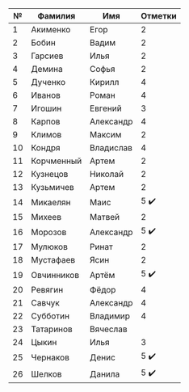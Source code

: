 
| №  | Фамилия       | Имя       | Отметки | 
|----|---------------|-----------|-----|
| 1  | Акименко      | Егор      | 2   | - ничего не делал, сидел в телефоне
| 2  | Бобин         | Вадим     | 2   | - пытался сделать но заболел          
| 3  | Гарсиев       | Илья      | 2   | - не был не на одном занятии        
| 4  | Демина        | Софья     | 2   | - не была не на одном занятии       
| 5  | Дученко       | Кирилл    | 4   | - отказался от инд задания       
| 6  | Иванов        | Роман     | 4   | - отказался от инд задания     
| 7  | Игошин        | Евгений   | 3   | - пришел на два занятия         
| 8  | Карпов        | Александр | 4   | - отказался от инд задания         
| 9  | Климов        | Максим    | 2   | - сидел в телефоне, прогулы, был на двух занятиях        
| 10 | Кондря        | Владислав | 4   | - отказался от инд задания               
| 11 | Корчменный    | Артем     | 2   | - не был не на одном занятии       
| 12 | Кузнецов      | Николай   | 2   | - ничего не сделал        
| 13 | Кузьмичев     | Артем     | 2   | - болел пришел 06.10 начал делать   
| 14 | Микаелян      | Маис      | 5 ✔️| - взял инд задание    
| 15 | Михеев        | Матвей    | 2   | - пришел на одно занятие
| 16 | Морозов       | Александр | 5 ✔️| - взял инд задание           
| 17 | Мулюков       | Ринат     | 2   | - пришел на одно занятие    
| 18 | Мустафаев     | Ясин      | 2   | - пришел на одно занятие  
| 19 | Овчинников    | Артём     | 5 ✔️| - взял инд задание        
| 20 | Ревягин       | Фёдор     | 4   | - отказался от инд задания              
| 21 | Савчук        | Александр | 4   | - отказался от инд задания             
| 22 | Субботин      | Владимир  | 4   | - отказался от инд задания           
| 23 | Татаринов     | Вячеслав  |     | болел, делает 
| 24 | Цыкин         | Илья      | 3   | - болел, пришел старался
| 25 | Чернаков      | Денис     | 5 ✔️| - взял инд задание        
| 26 | Шелков        | Данила    | 5 ✔️| - взял инд задание        
